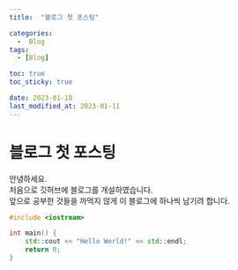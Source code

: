 ```yaml
---
title:  "블로그 첫 포스팅" 

categories:
  -  Blog
tags:
  - [Blog]

toc: true
toc_sticky: true

date: 2023-01-10
last_modified_at: 2023-01-11
---
```


# 블로그 첫 포스팅
안녕하세요.  
처음으로 깃허브에 블로그를 개설하였습니다.  
앞으로 공부한 것들을 까먹지 않게 이 블로그에 하나씩 남기려 합니다.

```c++
#include <iostream>

int main() {
    std::cout << "Hello World!" << std::endl;
    return 0;
}
```